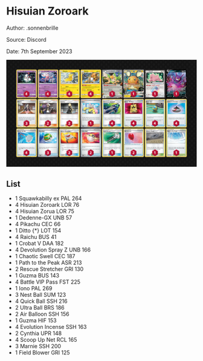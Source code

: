# Hisuian Zoroark

Author: .sonnenbrille

Source: Discord

Date: 7th September 2023

![decklist](../../images/OBF/Hisuian%20Zoroark/1-%20Hisuian%20Zoroark.png)

## List

* 1 Squawkabilly ex PAL 264
* 4 Hisuian Zoroark LOR 76
* 4 Hisuian Zorua LOR 75
* 1 Dedenne-GX UNB 57
* 4 Pikachu CEC 66
* 1 Ditto {*} LOT 154
* 4 Raichu BUS 41
* 1 Crobat V DAA 182
* 4 Devolution Spray Z UNB 166
* 1 Chaotic Swell CEC 187
* 1 Path to the Peak ASR 213
* 2 Rescue Stretcher GRI 130
* 1 Guzma BUS 143
* 4 Battle VIP Pass FST 225
* 1 Iono PAL 269
* 3 Nest Ball SUM 123
* 4 Quick Ball SSH 216
* 2 Ultra Ball BRS 186
* 2 Air Balloon SSH 156
* 1 Guzma HIF 153
* 4 Evolution Incense SSH 163
* 2 Cynthia UPR 148
* 4 Scoop Up Net RCL 165
* 3 Marnie SSH 200
* 1 Field Blower GRI 125
